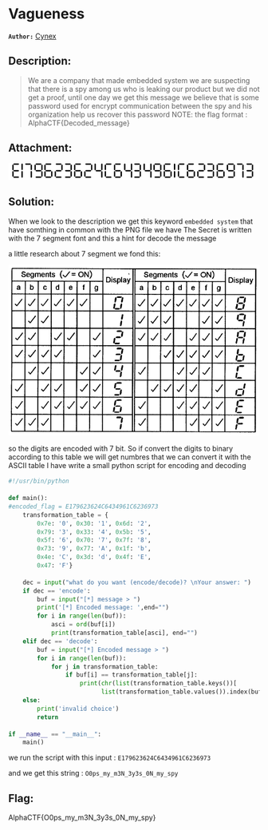 # Vagueness

**`Author:`** [Cynex](https://github.com/cynex-k)

## Description:

> We are a company that made embedded system we are suspecting that there is a spy among us who is leaking our product but we did not get  a proof, until one day we get this message we believe that is some password used for encrypt communication between the spy and his organization help us recover this password
NOTE: the flag format : AlphaCTF{Decoded_message}
> 

## Attachment:

![secret.png](../secret.png)

## Solution:

When we look to the description we get this keyword `embedded system` that have somthing in common with the PNG file we have 
The Secret is written with the 7 segment font and this a hint for decode the message

a little research about 7 segment we fond this:

![Segment_table.jpg](./Segment_table.jpg)

so the digits are encoded with 7 bit. So if convert the digits to binary according to this table we will get numbres that we can convert it with the ASCII table 
I have write a small python script for encoding and decoding

  

```python
#!/usr/bin/python

def main():
#encoded_flag = E179623624C6434961C6236973    
    transformation_table = {
        0x7e: '0', 0x30: '1', 0x6d: '2',
        0x79: '3', 0x33: '4', 0x5b: '5',
        0x5f: '6', 0x70: '7', 0x7f: '8',
        0x73: '9', 0x77: 'A', 0x1f: 'b',
        0x4e: 'C', 0x3d: 'd', 0x4f: 'E',
        0x47: 'F'}

    dec = input("what do you want (encode/decode)? \nYour answer: ")
    if dec == 'encode':
        buf = input("[*] message > ")
        print('[*] Encoded message: ',end="")
        for i in range(len(buf)):
            asci = ord(buf[i])
            print(transformation_table[asci], end="")
    elif dec == 'decode':
        buf = input("[*] Encoded message > ")
        for i in range(len(buf)):
            for j in transformation_table:
                if buf[i] == transformation_table[j]:
                    print(chr(list(transformation_table.keys())[
                          list(transformation_table.values()).index(buf[i])]), end="")
    else:
        print('invalid choice')
        return

if __name__ == "__main__":
    main()
```

we run the script with this input : `E179623624C6434961C6236973`

and we get this string : `O0ps_my_m3N_3y3s_0N_my_spy`

## Flag:

AlphaCTF{O0ps_my_m3N_3y3s_0N_my_spy}
